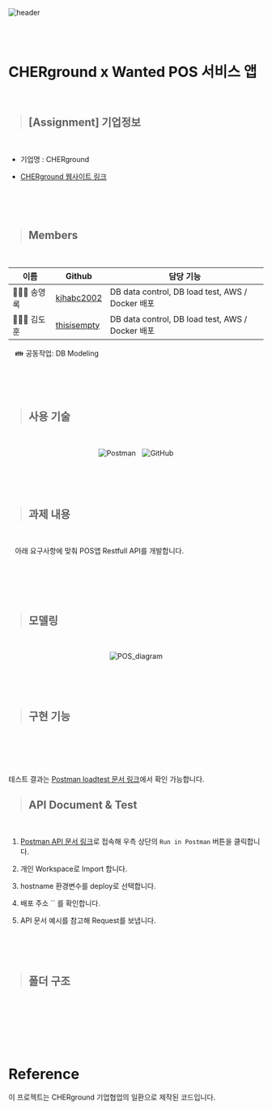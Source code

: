 ![header](https://capsule-render.vercel.app/api?type=Slice&color=auto&height=350&section=header&text=%20%20CHERground&fontSize=90&textBg=true)

<br/>
<br/>


# CHERground x  Wanted POS 서비스 앱 

<br/>

> ## [Assignment] 기업정보

 <br/>

  - 기업명 : CHERground

  - [CHERground 웹사이트 링크](https://www.cherground.com/)

<br/>
<br/>
<br/>

> ## Members

<br/>

|이름   |Github                   |담당 기능|
|-------|-------------------------|--------------------|
|👨🏻‍🎤 송영록 |[kjhabc2002](https://github.com/kjhabc2002) | DB data control, DB load test, AWS / Docker 배포 |
|👰🏻‍♂️ 김도훈 |[thisisempty](https://github.com/thisisempty)     | DB data control, DB load test, AWS / Docker 배포 |

ㅤ👪 공동작업: DB Modeling

<br>
<br>
<br>


> ## 사용 기술
<br>

<div align="center">

![Postman](https://img.shields.io/badge/Postman-FF6C37?style=for-the-badge&logo=postman&logoColor=white)ㅤ![GitHub](https://img.shields.io/badge/github-%23121011.svg?style=for-the-badge&logo=github&logoColor=white)

</div>

<br>
<br>
<br>

> ## 과제 내용

<br>

ㅤ아래 요구사항에 맞춰 POS앱 Restfull API를 개발합니다.

<br>




<br/>
<br/>
<br/>

> ## 모델링

<br/>

<div align="center">

![POS_diagram](https://user-images.githubusercontent.com/78721108/146539375-5120ff07-245b-47df-8c09-39c026ce666f.png)

</div>

<br/>
<br/>
<br>


> ## 구현 기능

<br>




<br>
<br>
<br>


테스트 결과는 [Postman loadtest 문서 링크](https://documenter.getpostman.com/view/18218753/UVC2H9Er)에서 확인 가능합니다.


> ## API Document & Test

<br>

1. [Postman API 문서 링크](https://documenter.getpostman.com/view/17676214/UVC8BkkC)로  접속해 우측 상단의 `Run in Postman` 버튼을 클릭합니다.
2. 개인 Workspace로 Import 합니다.

3. hostname 환경변수를 deploy로 선택합니다.

4. 배포 주소 `` 를 확인합니다.
5. API 문서 예시를 참고해 Request를 보냅니다.

<br/>
<br>
<br>

> ## 폴더 구조

<br>

```bash


```

<br/>
<br/>
<br/>

# Reference
이 프로젝트는 CHERground 기업협업의 일환으로 제작된 코드입니다. 
    
